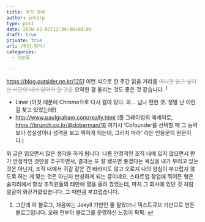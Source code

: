```yaml
---
title: 주간 정리
author: interp
type: post
date: 2020-02-02T12:34:08+00:00
draft: true
private: true
url: /주간-정리/
categories:
  - 미분류

---
```

https://blog.outsider.ne.kr/1251 이런 식으로 한 주간 읽을 거리를 <span style="color: #999999;"><del>아니면 읽고 싶지만 시간이 내서 읽어야 할 것을</del></span> 요약한 걸 올리는 것도 좋은 것 같습니다. <sup class='footnote'><a href='#fn-684-1' id='fnref-684-1' onclick='return fdfootnote_show(684)'>1</a></sup>

  * Liner (이것 때문에 Chrome으로 다시 갈아 탔다. 와&#8230; 넘나 편한 것. 정말 난 이런 걸 찾고 있었는데!)
  * http://www.paulgraham.com/really.html (폴 그레이엄의 에세이로, https://brunch.co.kr/@doberman/16 여기서 &#8216;Cofounder를 선택할 때 그 능력보다 성실성이나 성격을 보고 택하게 되는데, 그러지 마라&#8217; 라는 인용문의 원문이다.)

위 글은 읽으면서 많은 생각을 하게 됩니다. 나름 안정적인 조직 내에 있지 않으면서 뭔가 안정적인 것만을 추구하면서, 결과는 또 잘 됐으면 좋겠다는 욕심을 내가 부리고 있는 것은 아닌지, 조직 내에서 귀감 같은 건 바라지도 않고 오로지 나의 양심이 부끄럽지 않도록 하는 게 맞는 것은 아닌지 반성하게 되는 글이네요. 스타트업 창업에 뛰어든 형은 술자리에서 항상 조직원들의 태만에 열을 올려 깠었는데, 마치 그 회사에 있던 것 처럼 얼굴이 화끈거렸었습니다. 그 때만큼 부끄럽습니다.

<div class='footnotes' id='footnotes-684'>
  <div class='footnotedivider'>
  </div>
  
  <ol>
    <li id='fn-684-1'>
      그런데 이 블로그, 처음에는 Jekyll 기반인 줄 알았더니 텍스트큐브 기반으로 만든 블로그입니다. 오래 전부터 블로그를 운영하신 느낌이 팍팍. <span class='footnotereverse'><a href='#fnref-684-1'>&#8617;</a></span>
    </li>
  </ol>
</div>